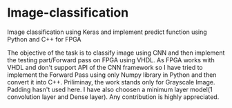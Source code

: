 # Image-classification
Image classification using Keras and implement predict function using Python and C++ for FPGA

The objective of the task is to classify image using CNN and then implement the testing part/Forward pass on FPGA using VHDL. As FPGA works with VHDL and don't support API of the CNN framework so I have tried to implement the Forward Pass using only Numpy library in Python and then convert it into C++. Priliminay, the work stands only for Grayscale Image. Padding hasn't used here. I have also choosen a minimum layer model(1 convolution layer and Dense layer). Any contribution is highly appreciated.

